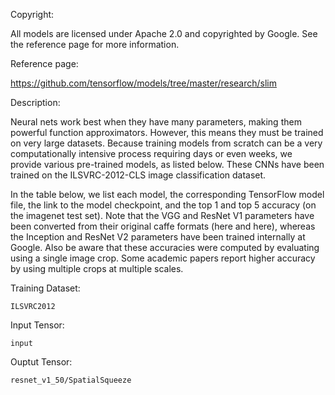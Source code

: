 Copyright:

All models are licensed under Apache 2.0 and copyrighted by Google. See the reference page for more information.

Reference page:

https://github.com/tensorflow/models/tree/master/research/slim

Description:

Neural nets work best when they have many parameters, making them powerful function approximators. However, this means they must be trained on very large datasets. Because training models from scratch can be a very computationally intensive process requiring days or even weeks, we provide various pre-trained models, as listed below. These CNNs have been trained on the ILSVRC-2012-CLS image classification dataset.

In the table below, we list each model, the corresponding TensorFlow model file, the link to the model checkpoint, and the top 1 and top 5 accuracy (on the imagenet test set). Note that the VGG and ResNet V1 parameters have been converted from their original caffe formats (here and here), whereas the Inception and ResNet V2 parameters have been trained internally at Google. Also be aware that these accuracies were computed by evaluating using a single image crop. Some academic papers report higher accuracy by using multiple crops at multiple scales.

Training Dataset:

`ILSVRC2012`

Input Tensor:

`input`

Ouptut Tensor: 

`resnet_v1_50/SpatialSqueeze`
